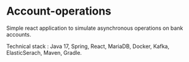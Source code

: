 # Account-operations

Simple react application to simulate asynchronous operations on bank accounts.

Technical stack : Java 17, Spring, React, MariaDB, Docker, Kafka, ElasticSerach, Maven, Gradle.
